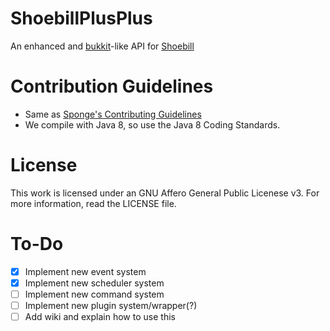 ShoebillPlusPlus
================
An enhanced and <a href="https://github.com/Bukkit/Bukkit/">bukkit</a>-like API for <a href="https://github.com/Shoebill">Shoebill</a>

Contribution Guidelines
==============
* Same as <a href="https://github.com/SpongePowered/Sponge/blob/master/CONTRIBUTING.md">Sponge's Contributing Guidelines</a>
* We compile with Java 8, so use the Java 8 Coding Standards.

License
==============
This work is licensed under an GNU Affero General Public Licenese v3. For more information, read the LICENSE file.

To-Do
================
- [x] Implement new event system
- [x] Implement new scheduler system
- [ ] Implement new command system
- [ ] Implement new plugin system/wrapper(?)
- [ ] Add wiki and explain how to use this